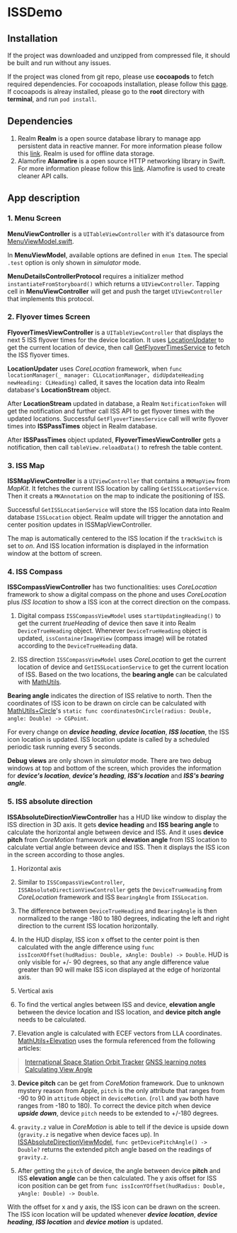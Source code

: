 # ISSDemo

## Installation

If the project was downloaded and unzipped from compressed file, it should be built and run without any issues.

If the project was cloned from git repo, please use **cocoapods** to fetch required dependencies. For cocoapods installation, please follow this [page](https://guides.cocoapods.org/using/getting-started.html). If cocoapods is alreay installed, please go to the **root** directory with **terminal**, and run `pod install`.

## Dependencies

1. Realm
**Realm** is a open source database library to manage app persistent data in reactive manner. For more information please follow this [link](https://realm.io/docs/swift/latest). Realm is used for offline data storage.
2. Alamofire
**Alamofire** is a open source HTTP networking library in Swift. For more information please follow this [link](https://github.com/Alamofire/Alamofire). Alamofire is used to create cleaner API calls.

## App description

### 1. Menu Screen

**MenuViewController** is a `UITableViewController` with it's datasource from [MenuViewModel.swift](https://github.com/chenyueuk/ISSDemo/blob/master/ISSDemo/UI/MenuViewController/MenuViewModel.swift).

In **MenuViewModel**, available options are defined in `enum Item`. The special `.test` option is only shown in *simulator* mode.

**MenuDetailsControllerProtocol** requires a initializer method `instantiateFromStoryboard()` which returns a `UIViewController`. Tapping cell in **MenuViewController** will get and push the target `UIViewController` that implements this protocol.

### 2. Flyover times Screen

**FlyoverTimesViewController** is a `UITableViewController` that displays the next 5 ISS flyover times for the device location. It uses [LocationUpdater](https://github.com/chenyueuk/ISSDemo/blob/master/ISSDemo/Utils/CoreLocation/LocationUpdater.swift) to get the current location of device, then call [GetFlyoverTimesService](https://github.com/chenyueuk/ISSDemo/blob/master/ISSDemo/WebService/GetFlyoverTimesService.swift) to fetch the ISS flyover times.

**LocationUpdater** uses *CoreLocation* framework, when `func locationManager(_ manager: CLLocationManager, didUpdateHeading newHeading: CLHeading)` called, it saves the location data into Realm database's **LocationStream** object.

After **LocationStream** updated in database, a Realm `NotificationToken` will get the notification and further call ISS API to get flyover times with the updated locations. Successful `GetFlyoverTimesService` call will write flyover times into **ISSPassTimes** object in Realm database.

After **ISSPassTimes** object updated, **FlyoverTimesViewController** gets a notification, then call `tableView.reloadData()` to refresh the table content.

### 3. ISS Map

**ISSMapViewController** is a `UIViewController` that contains a `MKMapView` from *MapKit*. It fetches the current ISS location by calling `GetISSLocationService`. Then it creats a `MKAnnotation` on the map to indicate the positioning of ISS.

Successful `GetISSLocationService` will store the ISS location data into Realm database `ISSLocation` object. Realm update will trigger the annotation and center position updates in ISSMapViewController.

The map is automatically centered to the ISS location if the `trackSwitch` is set to *on*. And ISS location information is displayed in the information window at the bottom of screen.

### 4. ISS Compass

**ISSCompassViewController** has two functionalities: uses *CoreLocation* framework to show a digital compass on the phone and uses *CoreLocation* plus *ISS location* to show a ISS icon at the correct direction on the compass.

1. Digital compass
`ISSCompassViewModel` uses `startUpdatingHeading()` to get the current *trueHeading* of device then save it into Realm `DeviceTrueHeading` object. Whenever `DeviceTrueHeading` object is updated, `issContainerImageView` (compass image) will be rotated according to the `DeviceTrueHeading` data.

2. ISS direction
`ISSCompassViewModel` uses *CoreLocation* to get the current location of device and `GetISSLocationService` to get the current location of ISS. Based on the two locations, the **bearing angle** can be calculated with [MathUtils](https://github.com/chenyueuk/ISSDemo/blob/master/ISSDemo/Utils/MathUtils/MathUtils.swift).

**Bearing angle** indicates the direction of ISS relative to north. Then the coordinates of ISS icon to be drawn on circle can be calculated with [MathUtils+Circle](https://github.com/chenyueuk/ISSDemo/blob/master/ISSDemo/Utils/MathUtils/MathUtils.swift)'s `static func coordinatesOnCircle(radius: Double, angle: Double) -> CGPoint`.

For every change on ***device heading***, ***device location***, ***ISS location***, the ISS icon location is updated. ISS location update is called by a scheduled periodic task running every 5 seconds.

**Debug views** are only shown in *simulator* mode. There are two debug windows at top and bottom of the screen, which provides the information for ***device's location***, ***device's heading***, ***ISS's location*** and ***ISS's bearing angle***.

### 5. ISS absolute direction

**ISSAbsoluteDirectionViewController** has a HUD like window to display the ISS direction in 3D axis. It gets **device heading** and **ISS bearing angle** to calculate the horizontal angle between device and ISS. And it uses **device pitch** from *CoreMotion* framework and **elevation angle** from ISS location to calculate vertial angle between device and ISS. Then it displays the ISS icon in the screen according to those angles.

1. Horizontal axis
1. Similar to `ISSCompassViewController`, `ISSAbsoluteDirectionViewController` gets the `DeviceTrueHeading` from *CoreLocation* framework and ISS `BearingAngle` from `ISSLocation`. 

2. The difference between `DeviceTrueHeading` and `BearingAngle` is then normalized to the range -180 to 180 degrees, indicating the left and right direction to the current ISS location horizontally. 

3. In the HUD display, ISS icon x offset to the center point is then calculated with the angle difference using `func issIconXOffset(hudRadius: Double, xAngle: Double) -> Double`. HUD is only visible for +/- 90 degrees, so that any angle difference value greater than 90 will make ISS icon displayed at the edge of horizontal axis.

2. Vertical axis
1. To find the vertical angles between ISS and device, **elevation angle** between the device location and ISS location, and **device pitch angle** needs to be calculated.

2. Elevation angle is calculated with ECEF vectors from LLA coordinates. [MathUtils+Elevation](https://github.com/chenyueuk/ISSDemo/blob/master/ISSDemo/Utils/MathUtils/MathUtils%2BElevation.swift) uses the formula referenced from the following articles:

> [International Space Station Orbit Tracker](https://ieiuniumlux.github.io/ISSOT/)
> [GNSS learning notes](https://www.cnblogs.com/langzou/p/11388520.html)
> [Calculating View Angle](https://gis.stackexchange.com/questions/58923/calculating-view-angle)

3. **Device pitch** can be get from *CoreMotion* framework. Due to unknown mystery reason from Apple, `pitch` is the only attribute that ranges from -90 to 90 in `attitude` object in `deviceMotion`. (`roll` and `yaw` both have ranges from -180 to 180). To correct the device pitch when device ***upside down***, device `pitch` needs to be extended to +/-180 degrees.

4. `gravity.z` value in *CoreMotion* is able to tell if the device is upside down (`gravity.z` is negative when device faces up). In [ISSAbsoluteDirectionViewModel](https://github.com/chenyueuk/ISSDemo/blob/master/ISSDemo/UI/ISSScreens/ISSAbsoluteDirection/ISSAbsoluteDirectionViewModel.swift), `func getDevicePitchAngle() -> Double?` returns the extended pitch angle based on the readings of `gravity.z`.

5. After getting the `pitch` of device, the angle between device **pitch** and ISS **elevation angle** can be then calculated. The y axis offset for ISS icon position can be get from `func issIconYOffset(hudRadius: Double, yAngle: Double) -> Double`.

With the offset for x and y axis, the ISS icon can be drawn on the screen. The ISS icon location will be updated whenever ***device location***, ***device heading***, ***ISS location*** and ***device motion*** is updated.


